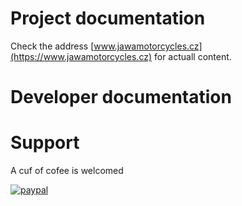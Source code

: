 # Project documentation

Check the address [www.jawamotorcycles.cz](https://www.jawamotorcycles.cz) for actuall content.

# Developer documentation

# Support

A cuf of cofee is welcomed

[![paypal](https://www.paypalobjects.com/en_US/i/btn/btn_donateCC_LG.gif)](https://www.paypal.com/cgi-bin/webscr?cmd=_s-xclick&hosted_button_id=HNJEAWP87ZT3S&source=url)